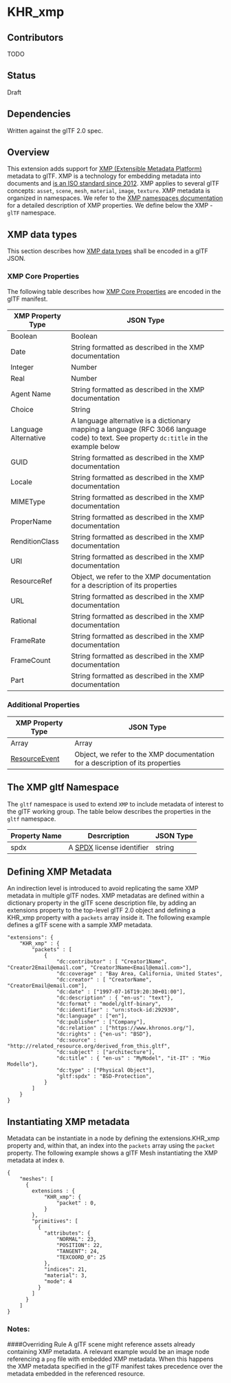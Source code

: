 # KHR_xmp

## Contributors

TODO


## Status

Draft


## Dependencies

Written against the glTF 2.0 spec.


## Overview
This extension adds support for [XMP (Extensible Metadata Platform)](https://github.com/adobe/xmp-docs) metadata to glTF.
XMP is a technology for embedding metadata into documents and [is an ISO standard since 2012](https://www.iso.org/news/2012/03/Ref1525.html).
XMP applies to several glTF concepts: `asset`, `scene`, `mesh`, `material`, `image`, `texture`.
XMP metadata is organized in namespaces.
We refer to the [XMP namespaces documentation](https://github.com/adobe/xmp-docs/tree/master/XMPNamespaces) for a detailed description of XMP properties.
We define below the XMP - `glTF` namespace.


## XMP data types
This section describes how [XMP data types](https://github.com/adobe/xmp-docs/tree/master/XMPNamespaces/XMPDataTypes) shall be encoded in a glTF JSON.

### XMP Core Properties
The following table describes how [XMP Core Properties](https://github.com/adobe/xmp-docs/blob/master/XMPNamespaces/XMPDataTypes/CoreProperties.md) are encoded in the glTF manifest.

| XMP Property Type | JSON Type |
| ----------------- | --------- |
| Boolean           | Boolean   |
| Date              | String formatted as described in the XMP documentation |
| Integer           | Number    |
| Real              | Number    |
| Agent Name        | String formatted as described in the XMP documentation |
| Choice            | String    |
| Language Alternative | A language alternative is a dictionary mapping a language (RFC 3066 language code) to text. See property `dc:title` in the example below|
| GUID              | String formatted as described in the XMP documentation |
| Locale            | String formatted as described in the XMP documentation |
| MIMEType          | String formatted as described in the XMP documentation |
| ProperName        | String formatted as described in the XMP documentation |
| RenditionClass    | String formatted as described in the XMP documentation |
| URI               | String formatted as described in the XMP documentation |
| ResourceRef       | Object, we refer to the XMP documentation for a description of its properties |
| URL               | String formatted as described in the XMP documentation |
| Rational          | String formatted as described in the XMP documentation |
| FrameRate         | String formatted as described in the XMP documentation |
| FrameCount        | String formatted as described in the XMP documentation |
| Part              | String formatted as described in the XMP documentation |

### Additional Properties

| XMP Property Type | JSON Type |
| ----------------- | --------- |
| Array             | Array     |
| [ResourceEvent](https://github.com/adobe/xmp-docs/blob/master/XMPNamespaces/XMPDataTypes/ResourceEvent.md)| Object, we refer to the XMP documentation for a description of its properties |


## The XMP gltf Namespace
The `gltf` namespace is used to extend `XMP` to include metadata of interest to the glTF working group.
The table below describes the properties in the `gltf` namespace.

| Property Name  | Desrcription | JSON Type    |
| -------------- | ------------ | ------------ |
| spdx           | A [SPDX](https://spdx.org/licenses/) license identifier   | string |


## Defining XMP Metadata
An indirection level is introduced to avoid replicating the same XMP metadata in multiple glTF nodes.
XMP metadatas are defined within a dictionary property in the glTF scene description file, by adding an extensions property to the top-level glTF 2.0 object and defining a KHR_xmp property with a `packets` array inside it.
The following example defines a glTF scene with a sample XMP metadata.

```
"extensions": {
    "KHR_xmp" : {
        "packets" : [
            {
                "dc:contributor" : [ "Creator1Name", "Creator2Email@email.com", "Creator3Name<Email@email.com>"],
                "dc:coverage" : "Bay Area, California, United States",
                "dc:creator" : [ "CreatorName", "CreatorEmail@email.com"],
                "dc:date" : ["1997-07-16T19:20:30+01:00"],
                "dc:description" : { "en-us": "text"},
                "dc:format" : "model/gltf-binary",
                "dc:identifier" : "urn:stock-id:292930",
                "dc:language" : ["en"],
                "dc:publisher" : ["Company"],
                "dc:relation" : ["https://www.khronos.org/"],
                "dc:rights" : {"en-us": "BSD"},
                "dc:source" : "http://related_resource.org/derived_from_this.gltf",
                "dc:subject" : ["architecture"],
                "dc:title" : { "en-us" : "MyModel", "it-IT" : "Mio Modello"},
                "dc:type" : ["Physical Object"],
                "gltf:spdx" : "BSD-Protection",
            }
        ]
    }
}
```


## Instantiating XMP metadata
Metadata can be instantiate in a node by defining the extensions.KHR_xmp property and, within that, an index into the `packets` array using the `packet` property.
The following example shows a glTF Mesh instantiating the XMP metadata at index `0`.

```
{
    "meshes": [
      {
        extensions : {
            "KHR_xmp": {
                "packet" : 0,
            }
        },
        "primitives": [
          {
            "attributes": {
                "NORMAL": 23,
                "POSITION": 22,
                "TANGENT": 24,
                "TEXCOORD_0": 25
            },
            "indices": 21,
            "material": 3,
            "mode": 4
          }
        ]
      }
    ]
}
```

### Notes:

####Overriding Rule
A glTF scene might reference assets already containing XMP metadata.
A relevant example would be an image node referencing a `png` file with embedded XMP metadata.
When this happens the XMP metadata specified in the glTF manifest takes precedence over the metadata embedded in the referenced resource.
